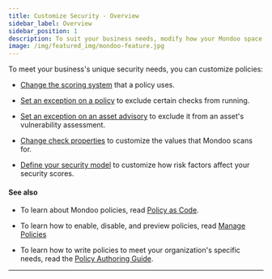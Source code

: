 ```yaml
---
title: Customize Security - Overview
sidebar_label: Overview
sidebar_position: 1
description: To suit your business needs, modify how your Mondoo space uses policies
image: /img/featured_img/mondoo-feature.jpg
---
```


To meet your business's unique security needs, you can customize policies:

- [Change the scoring system](/platform/security/customize/score/) that a policy uses.

- [Set an exception on a policy](/platform/security/customize/exceptions/policies/) to exclude certain checks from running.

- [Set an exception on an asset advisory](/platform/security/customize/exceptions/advisories/) to exclude it from an asset's vulnerability assessment.

- [Change check properties](/platform/security/customize/props/) to customize the values that Mondoo scans for.

- [Define your security model](/platform/security/customize/risk/) to customize how risk factors affect your security scores.

#### See also

- To learn about Mondoo policies, read [Policy as Code](/platform/security/posture/pac/).

- To learn how to enable, disable, and preview policies, read [Manage Policies](/platform/security/posture/policies/)

- To learn how to write policies to meet your organization's specific needs, read the [Policy Authoring Guide](/cnspec/cnspec-policies/write/).

---
